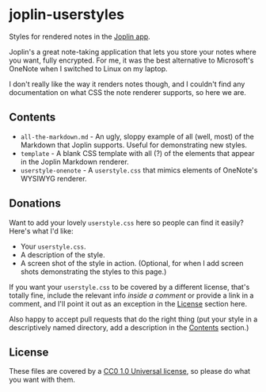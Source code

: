 # joplin-userstyles

Styles for rendered notes in the [Joplin app](https://joplinapp.org/).

Joplin's a great note-taking application that lets you store your notes
where you want, fully encrypted. For me, it was the best alternative to
Microsoft's OneNote when I switched to Linux on my laptop.

I don't really like the way it renders notes though, and I couldn't find any
documentation on what CSS the note renderer supports, so here we are.

## Contents

* `all-the-markdown.md` - An ugly, sloppy example of all (well, most) of the
  Markdown that Joplin supports. Useful for demonstrating new styles.
* `template` - A blank CSS template with all (?) of the elements that appear
  in the Joplin Markdown renderer.
* `userstyle-onenote` - A `userstyle.css` that mimics elements of OneNote's
  WYSIWYG renderer.

## Donations

Want to add your lovely `userstyle.css` here so people can find it easily?
Here's what I'd like:

* Your `userstyle.css`.
* A description of the style.
* A screen shot of the style in action. (Optional, for when I add screen shots
  demonstrating the styles to this page.)

If you want your `userstyle.css` to be covered by a different license, that's
totally fine, include the relevant info _inside a comment_ or provide a link in
a comment, and I'll point it out as an exception in the [License](#license)
section here.

Also happy to accept pull requests that do the right thing (put your style in
a descriptively named directory, add a description in the [Contents](#contents)
section.)

## License

These files are covered by a [CC0 1.0 Universal license](LICENSE), so please
do what you want with them.
